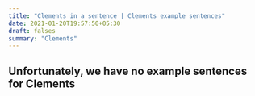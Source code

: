 ```yaml
---
title: "Clements in a sentence | Clements example sentences"
date: 2021-01-20T19:57:50+05:30
draft: falses
summary: "Clements"
---
```

## Unfortunately, we have no example sentences for Clements                 
